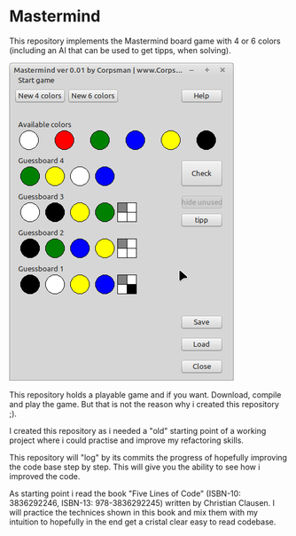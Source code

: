 # Mastermind

This repository implements the Mastermind board game with 4 or 6 colors (including an AI that can be used to get tipps, when solving).

![](preview.png)

This repository holds a playable game and if you want. Download, compile and play the game. But that is not the reason why i created this repository ;).

I created this repository as i needed a "old" starting point of a working project where i could practise and improve my refactoring skills.

This repository will "log" by its commits the progress of hopefully improving the code base step by step. This will give you the ability to see how i improved the code.

As starting point i read the book "Five Lines of Code" (ISBN-10: 3836292246, ISBN-13: 978-3836292245) written by Christian Clausen. I will practice the technices shown in this book and mix them with my intuition to hopefully in the end get a cristal clear easy to read codebase.